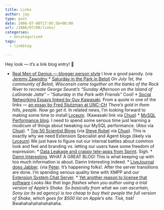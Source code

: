 ```yaml
---
title: Links
author: jay
type: post
date: 2006-07-08T17:05:58+00:00
url: /2006/07/08/links/
categories:
  - Uncategorized
tags:
  - linkblog

---
```

Hey look — it’s a link blog entry! 🙂

  * [Real Men of Genius — blogger person style][1] I love a good parody. (via [Jeremy Zawodny][2] * [Saturday in the Park in Beloit][3] _On July 1st, the community of Beloit, Wisconsin came together on the banks of the Rock River to recreate George Seurat’s “Sunday Afternoon on the Island of LaGrande Jatte” – “Saturday in the Park with Friends”_ Cool! * [Social Networking Essays linked by Guy Kawasaki][4]. From a quote in one of the links — [an essay by Fred Stutzman at UNC-CH][5] _There’s gold in them hills, people. Now go get it._ In related news, I’m looking forward to making some time to install [Lyceum][6]. (Kawasaki link via [Chuq][7]) * [MySQL Performance blog][8]. I need to spend some serious time just learning a modicum of things about tweaking our MySQL performance. (Also via [Chuq][9]). * [Top 50 Scientist Blogs][10] (via [Steve Rubel][11] via [Chuq][12]). This is exactly why we need Extension Specialist and Agent blogs (likely via [Lyceum][6]) We just have to figure out our internal battles about common look and feel and branding vs. letting our users have some freedom of expression. * [Data Leakage and crappy tele-apps from Sprint][13]. Sigh. * [Damn Interesting][14]. WHAT A GREAT BLOG! This is what keeping up with too much information is about. Damn Interesting indeed. * [LiveJournal does Jabber][15]. (via [Peter][16]. It’s happening folks!. After the server transitions are done. I’m spending serious quality time with XMPP and our [Extension System Chat Server][17]. * [Yet another reason to license that software][18] _Looks like that logo flashes when you author using a trial version of Apple’s Shake. So basically from what we can ascertain, Sony (or its ad agency) is too cheap to buy their people the full version of Shake, which goes for $500 list on Apple’s site. Tisk, tisk!_ Bwahahahahahahahaha.

 [1]: http://www.mguerrilla.com/media_guerrilla/2006/07/real_men_of_gen.html
 [2]: http://jeremy.zawodny.com/linkblog/
 [3]: http://blog.flickr.com/flickrblog/2006/07/first_impressio.html
 [4]: http://blog.guykawasaki.com/2006/06/social_networki.html
 [5]: http://chimprawk.blogspot.com/2006/01/situational-relevance-in-social.html
 [6]: http://lyceum.ibiblio.org/
 [7]: http://chuqui.typepad.com/chuqui_30/2006/07/signum_sine_tin.html
 [8]: http://www.mysqlperformanceblog.com/
 [9]: http://chuqui.typepad.com/chuqui_30/2006/07/mysql_performan.html
 [10]: http://www.nature.com/news/2006/060703/multimedia/50_science_blogs.html
 [11]: http://www.micropersuasion.com/2006/07/top_science_blo.html
 [12]: http://chuqui.typepad.com/chuqui_30/2006/07/micro_persuasio.html
 [13]: http://www.codepoetry.net/2006/07/07/boing_boing_security_blunder_sprint_wireless_leaks_customer_data
 [14]: http://www.damninteresting.com/
 [15]: http://community.livejournal.com/lj_dev/716451.html
 [16]: http://www.saint-andre.com/blog/2006-07.html#2006-07-07T12:11
 [17]: http://about.extension.org/wiki/eXtension_Chat_Server
 [18]: http://www.engadget.com/2006/07/07/apple-logo-appears-on-playstation-3-site/
